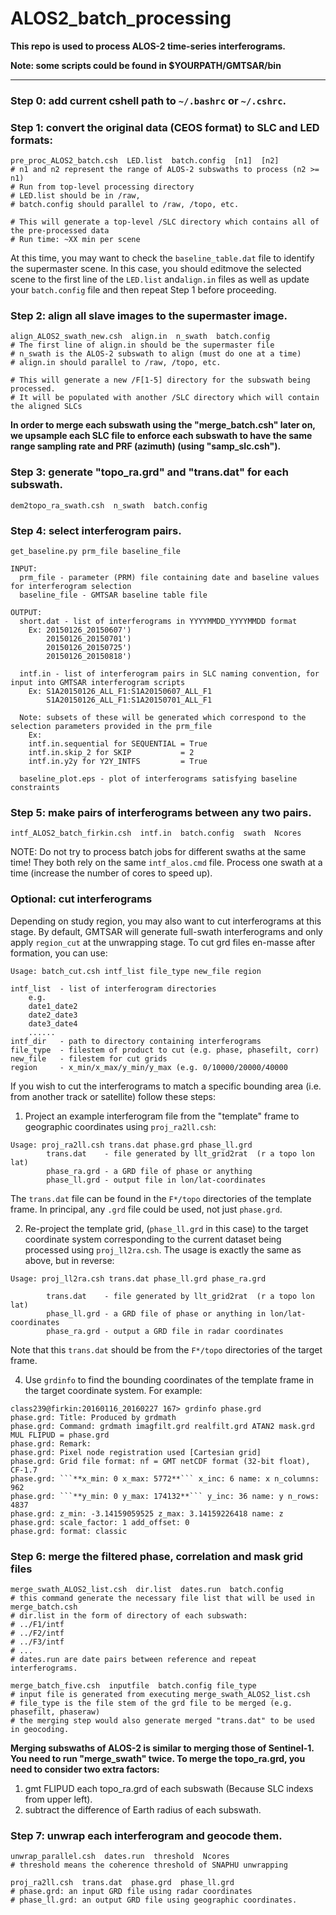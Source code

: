 # ALOS2_batch_processing
**This repo is used to process ALOS-2 time-series interferograms.**

**Note: some scripts could be found in $YOURPATH/GMTSAR/bin** 

---

### Step 0: add current cshell path to `~/.bashrc` or `~/.cshrc`.

### Step 1: convert the original data (CEOS format) to SLC and LED formats:
```shell
pre_proc_ALOS2_batch.csh  LED.list  batch.config  [n1]  [n2]
# n1 and n2 represent the range of ALOS-2 subswaths to process (n2 >= n1)
# Run from top-level processing directory
# LED.list should be in /raw, 
# batch.config should parallel to /raw, /topo, etc.

# This will generate a top-level /SLC directory which contains all of the pre-processed data
# Run time: ~XX min per scene
```

At this time, you may want to check the ```baseline_table.dat``` file to identify the supermaster scene. In this case, you should editmove the selected scene to the first line of the ```LED.list``` and```align.in``` files as well as update your ```batch.config``` file and then repeat Step 1 before proceeding.

### Step 2: align all slave images to the supermaster image.
```shell
align_ALOS2_swath_new.csh  align.in  n_swath  batch.config
# The first line of align.in should be the supermaster file
# n_swath is the ALOS-2 subswath to align (must do one at a time)
# align.in should parallel to /raw, /topo, etc.

# This will generate a new /F[1-5] directory for the subswath being processed. 
# It will be populated with another /SLC directory which will contain the aligned SLCs 

```
**In order to merge each subswath using the "merge_batch.csh" later on,
we upsample each SLC file to enforce each subswath to have the same
range sampling rate and PRF (azimuth) (using "samp_slc.csh").**


### Step 3: generate "topo_ra.grd" and "trans.dat" for each subswath.
``` shell
dem2topo_ra_swath.csh  n_swath  batch.config
```
### Step 4: select interferogram pairs.
```
get_baseline.py prm_file baseline_file

INPUT:
  prm_file - parameter (PRM) file containing date and baseline values for interferogram selection
  baseline_file - GMTSAR baseline table file
    
OUTPUT:
  short.dat - list of interferograms in YYYYMMDD_YYYYMMDD format
    Ex: 20150126_20150607')
        20150126_20150701')
        20150126_20150725')
        20150126_20150818')

  intf.in - list of interferogram pairs in SLC naming convention, for input into GMTSAR interferogram scripts
    Ex: S1A20150126_ALL_F1:S1A20150607_ALL_F1
        S1A20150126_ALL_F1:S1A20150701_ALL_F1

  Note: subsets of these will be generated which correspond to the selection parameters provided in the prm_file
    Ex:
    intf.in.sequential for SEQUENTIAL = True
    intf.in.skip_2 for SKIP           = 2
    intf.in.y2y for Y2Y_INTFS         = True

  baseline_plot.eps - plot of interferograms satisfying baseline constraints
```

### Step 5: make pairs of interferograms between any two pairs.
```shell
intf_ALOS2_batch_firkin.csh  intf.in  batch.config  swath  Ncores
```
NOTE: Do not try to process batch jobs for different swaths at the same time! They both rely on the same ```intf_alos.cmd``` file. Process one swath at a time (increase the number of cores to speed up).



### Optional: cut interferograms
Depending on study region, you may also want to cut interferograms at this stage. By default, GMTSAR will generate full-swath interferograms and only apply    ```region_cut``` at the unwrapping stage. To cut grd files en-masse after formation, you can use:
```
Usage: batch_cut.csh intf_list file_type new_file region

intf_list  - list of interferogram directories
    e.g.
    date1_date2
    date2_date3
    date3_date4
    ......
intf_dir   - path to directory containing interferograms
file_type  - filestem of product to cut (e.g. phase, phasefilt, corr)
new_file   - filestem for cut grids
region     - x_min/x_max/y_min/y_max (e.g. 0/10000/20000/40000
```

If you wish to cut the interferograms to match a specific bounding area (i.e. from another track or satellite) follow these steps:

1. Project an example interferogram file from the "template" frame to geographic coordinates using ```proj_ra2ll.csh```:
```
Usage: proj_ra2ll.csh trans.dat phase.grd phase_ll.grd
        trans.dat    - file generated by llt_grid2rat  (r a topo lon lat)
        phase_ra.grd - a GRD file of phase or anything
        phase_ll.grd - output file in lon/lat-coordinates
```
The ```trans.dat``` file can be found in the ```F*/topo``` directories of the template frame. In principal, any ```.grd``` file could be used, not just ```phase.grd```.

2. Re-project the template grid, (```phase_ll.grd``` in this case) to the target coordinate system corresponding to the current dataset being processed using ```proj_ll2ra.csh```. The usage is exactly the same as above, but in reverse:
```
Usage: proj_ll2ra.csh trans.dat phase_ll.grd phase_ra.grd
 
        trans.dat    - file generated by llt_grid2rat  (r a topo lon lat)
        phase_ll.grd - a GRD file of phase or anything in lon/lat-coordinates
        phase_ra.grd - output a GRD file in radar coordinates
```
Note that this ```trans.dat``` should be from the ```F*/topo``` directories of the target frame.

4. Use ```grdinfo``` to find the bounding coordinates of the template frame in the target coordinate system. For example:
```
class239@firkin:20160116_20160227 167> grdinfo phase.grd
phase.grd: Title: Produced by grdmath
phase.grd: Command: grdmath imagfilt.grd realfilt.grd ATAN2 mask.grd MUL FLIPUD = phase.grd
phase.grd: Remark: 
phase.grd: Pixel node registration used [Cartesian grid]
phase.grd: Grid file format: nf = GMT netCDF format (32-bit float), CF-1.7
phase.grd: ```**x_min: 0 x_max: 5772**``` x_inc: 6 name: x n_columns: 962
phase.grd: ```**y_min: 0 y_max: 174132**``` y_inc: 36 name: y n_rows: 4837
phase.grd: z_min: -3.14159059525 z_max: 3.14159226418 name: z
phase.grd: scale_factor: 1 add_offset: 0
phase.grd: format: classic
```



### Step 6: merge the filtered phase, correlation and mask grid files
```shell
merge_swath_ALOS2_list.csh  dir.list  dates.run  batch.config
# this command generate the necessary file list that will be used in merge_batch.csh
# dir.list in the form of directory of each subswath:
# ../F1/intf
# ../F2/intf
# ../F3/intf
# ...
# dates.run are date pairs between reference and repeat interferograms.

merge_batch_five.csh  inputfile  batch.config file_type
# input file is generated from executing merge_swath_ALOS2_list.csh
# file_type is the file stem of the grd file to be merged (e.g. phasefilt, phaseraw)
# the merging step would also generate merged "trans.dat" to be used in geocoding.
```
**Merging subswaths of ALOS-2 is similar to merging those of Sentinel-1.
You need to run "merge_swath" twice. To merge the topo_ra.grd, you need to
consider two extra factors:**
1. gmt FLIPUD each topo_ra.grd of each subswath (Because SLC indexs from upper left).
2. subtract the difference of Earth radius of each subswath.

### Step 7: unwrap each interferogram and geocode them.
```shell
unwrap_parallel.csh  dates.run  threshold  Ncores
# threshold means the coherence threshold of SNAPHU unwrapping 

proj_ra2ll.csh  trans.dat  phase.grd  phase_ll.grd
# phase.grd: an input GRD file using radar coordinates
# phase_ll.grd: an output GRD file using geographic coordinates.
```
